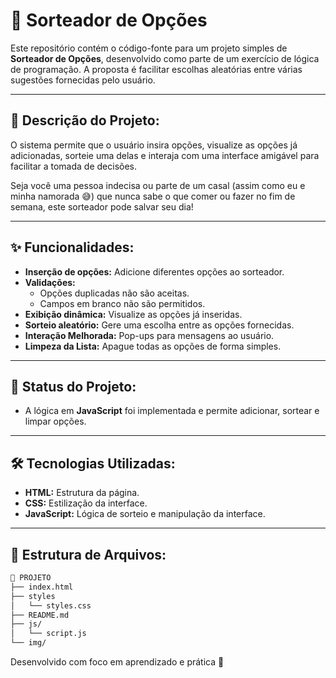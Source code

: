# 🎲 **Sorteador de Opções**

Este repositório contém o código-fonte para um projeto simples de **Sorteador de Opções**, desenvolvido como parte de um exercício de lógica de programação. A proposta é facilitar escolhas aleatórias entre várias sugestões fornecidas pelo usuário.

---

## 📝 **Descrição do Projeto:**
O sistema permite que o usuário insira opções, visualize as opções já adicionadas, sorteie uma delas e interaja com uma interface amigável para facilitar a tomada de decisões. 

Seja você uma pessoa indecisa ou parte de um casal (assim como eu e minha namorada 😅) que nunca sabe o que comer ou fazer no fim de semana, este sorteador pode salvar seu dia!


---

## ✨ **Funcionalidades:**
- **Inserção de opções:** Adicione diferentes opções ao sorteador.
- **Validações:**
  - Opções duplicadas não são aceitas.
  - Campos em branco não são permitidos.
- **Exibição dinâmica:** Visualize as opções já inseridas.
- **Sorteio aleatório:** Gere uma escolha entre as opções fornecidas.
- **Interação Melhorada:** Pop-ups para mensagens ao usuário.
- **Limpeza da Lista:** Apague todas as opções de forma simples.

---

## 🚧 **Status do Projeto:**
- A lógica em **JavaScript** foi implementada e permite adicionar, sortear e limpar opções.

---

## 🛠 **Tecnologias Utilizadas:**
- **HTML:** Estrutura da página.
- **CSS:** Estilização da interface.
- **JavaScript:** Lógica de sorteio e manipulação da interface.

---

## 📂 **Estrutura de Arquivos:**
```bash
📂 PROJETO
├── index.html
├── styles
│   └── styles.css
├── README.md
├── js/
│   └── script.js
└── img/
```

Desenvolvido com foco em aprendizado e prática 🚀

